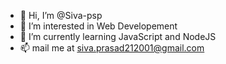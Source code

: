 - 👋 Hi, I’m @Siva-psp
- 👀 I’m interested in Web Developement
- 🌱 I’m currently learning JavaScript and NodeJS
- 📫 mail me at siva.prasad212001@gmail.com

<!---
Siva-psp/Siva-psp is a ✨ special ✨ repository because its `README.md` (this file) appears on your GitHub profile.
You can click the Preview link to take a look at your changes.
--->
